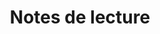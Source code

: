 ---
layout: category
title: Notes de lecture
category: notes_de_lecture
permalink: /categories/notes_de_lecture/
---